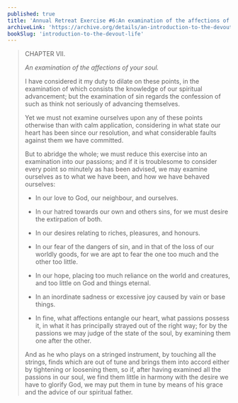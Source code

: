 ```yaml
---
published: true
title: 'Annual Retreat Exercise #6:An examination of the affections of your soul'
archiveLink: 'https://archive.org/details/an-introduction-to-the-devout-life/page/272?view=theater'
bookSlug: 'introduction-to-the-devout-life'
---
```


> CHAPTER VII.
>
> *An examination of the affections of your soul.*
>
> I have considered it my duty to dilate on these points, in the examination of which consists the knowledge of our spiritual advancement; but the examination of sin regards the confession of such as think not seriously of advancing themselves.
>
> Yet we must not examine ourselves upon any of these points otherwise than with calm application, considering in what state our heart has been since our resolution, and what considerable faults against them we have committed.
>
> But to abridge the whole; we must reduce this exercise into an examination into our passions; and if it is troublesome to consider every point so minutely as has been advised, we may examine ourselves as to what we have been, and how we have behaved ourselves:
>
> * In our love to God, our neighbour, and ourselves.
>
> * In our hatred towards our own and others sins, for we must desire the extirpation of both.
>
> * In our desires relating to riches, pleasures, and honours.
>
> * In our fear of the dangers of sin, and in that of the loss of our worldly goods, for we are apt to fear the one too much and the other too little.
>
> * In our hope, placing too much reliance on the world and creatures, and too little on God and things eternal.
>
> * In an inordinate sadness or excessive joy caused by vain or base things.
>
> * In fine, what affections entangle our heart, what passions possess it, in what it has principally strayed out of the right way; for by the passions we may judge of the state of the soul, by examining them one after the other.
>
> And as he who plays on a stringed instrument, by touching all the strings, finds which are out of tune and brings them into accord either by tightening or loosening them, so if, after having examined all the passions in our soul, we find them little in harmony with the desire we have to glorify God, we may put them in tune by means of his grace and the advice of our spiritual father.